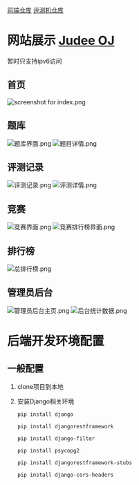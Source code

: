 [前端仓库](https://github.com/Cal027/JudeeFE)
[评测机仓库](https://github.com/wht-github/JudeeJudger)

# 网站展示 [Judee OJ](https://judee.leeeung.com/)
暂时只支持ipv6访问

## 首页
![screenshot for index.png](https://i.loli.net/2020/03/08/EQleg72N14XGZ8u.png)

## 题库
![题库界面.png](https://i.loli.net/2020/03/08/E61P9x8jwHp3Cor.png)
![题目详情.png](https://i.loli.net/2020/03/08/mvzGcWlgq7BKHye.png)

## 评测记录
![评测记录.png](https://i.loli.net/2020/03/08/i6FhRwVOaKXIBrq.png)
![评测详情.png](https://i.loli.net/2020/03/08/OsSNGqIK1Vdwgy6.png)

## 竞赛
![竞赛界面.png](https://i.loli.net/2020/03/08/fat1DEoLwuGxKsH.png)
![竞赛排行榜界面.png](https://i.loli.net/2020/03/08/I3R7OVr9zAqumPD.png)

## 排行榜
![总排行榜.png](https://i.loli.net/2020/03/08/uOKBrWzEdQUg6cZ.png)

## 管理员后台
![管理员后台主页.png](https://i.loli.net/2020/03/08/NqzWF7GM4J1UAiu.png)
![后台统计数据.png](https://i.loli.net/2020/03/08/eWG25qsBSxJlgbu.png)

# 后端开发环境配置

## 一般配置

1. clone项目到本地

2. 安装Django相关环境

   ```
   pip install django
   
   pip install djangorestframework
   
   pip install django-filter
   
   pip install psycopg2
   
   pip install djangorestframework-stubs
   
   pip install django-cors-headers
   ```

